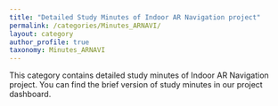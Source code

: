 ```yaml
---
title: "Detailed Study Minutes of Indoor AR Navigation project"
permalink: /categories/Minutes_ARNAVI/
layout: category
author_profile: true
taxonomy: Minutes_ARNAVI
---
```


This category contains detailed study minutes of Indoor AR Navigation project.
You can find the brief version of study minutes in our project dashboard.